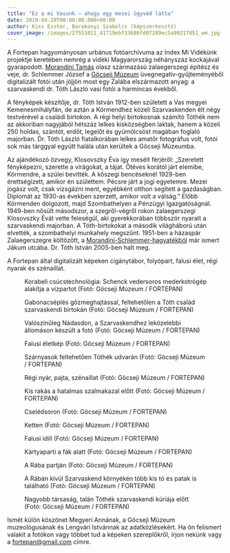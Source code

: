 ```yaml
---
title: "Ez a mi Vasunk – ahogy egy mezei ügyvéd látta"
date: 2019-04-28T00:00:00.000+00:00
author: Kiss Eszter, Barakonyi Szabolcs (képszerkesztő)
cover_image: /images/27551011_41719ebf33686fd07289ec5a99217051_wm.jpg
---
```


A Fortepan hagyományosan urbánus fotóarchívuma az Index Mi Vidékünk projektje keretében nemrég a vidéki Magyarország néhányszáz kockájával gyarapodott. [Morandini Tamás](https://index.hu/fortepan/2019/03/03/ez_a_mi_zalank/) olasz származású zalaegerszegi építész és veje, dr. Schlemmer József a [Göcseji Múzeum](https://gocsejimuzeum.hu/) üvegnegatív-gyűjteményéből digitalizált fotói után jöjjön most egy Zalába elszármazott anyag: a szarvaskendi dr. Tóth László vasi fotói a harmincas évekből.

A fényképek készítője, dr. Tóth István 1912-ben született a Vas megyei Kemenesmihályfán, de aztán a Körmendhez közeli Szarvaskenden élt négy testvérével a családi birtokon. A régi helyi birtokosnak számító Tóthék nem az akkoriban nagyjából hétszáz lelkes kisközségben laktak, hanem a közeli 250 holdas, szántót, erdőt, legelőt és gyümölcsöst magában foglaló majorban. Dr. Tóth László fiatalkorában lelkes amatőr fotográfus volt, fotói sok más tárggyal együtt halála után kerültek a Göcseji Múzeumba.

Az ajándékozó özvegy, Klosovszky Éva így mesélt férjéről: „Szeretett fényképezni, szerette a virágokat, a tájat. Ötéves korától járt elemibe, Körmendre, a szülei bevitték. A kőszegi bencéseknél 1929-ben érettségizett, amikor én születtem. Pécsre járt a jogi egyetemre. Mezei jogász volt, csak vizsgázni ment, egyébként otthon segített a gazdaságban. Diplomát az 1930-as években szerzett, amikor volt a válság.” Előbb Körmenden dolgozott, majd Szombathelyen a Pénzügyi Igazgatóságnál. 1949-ben nősült másodszor, a szegről-végről rokon zalaegerszegi Klosovszky Évát vette feleségül, aki gyerekkorában többször nyaralt a szarvaskendi majorban. A Tóth-birtokokat a második világháború után elvették, a szombathelyi munkahely megszűnt. 1951-ben a házaspár Zalaegerszegre költözött, a [Morandini-Schlemmer-hagyatékból](https://index.hu/fortepan/2019/03/03/ez_a_mi_zalank/) már ismert Jákum utcába. Dr. Tóth István 2005-ben halt meg.

A Fortepan által digitalizált képeken cigánytábor, folyópart, falusi élet, régi nyarak és szénaillat.

<figure>
<img src="/images/27517111_194ef4ff3d1904848228ab7d7dbdaa11_wm.jpg" alt="" />
<figcaption>Korabeli csúcstechnológia: Schenck vedersoros mederkotrógép alakítja a vízpartot (Fotó: Göcseji Múzeum / FORTEPAN)</figcaption>
</figure>

<figure>
<img src="/images/27517093_4749ea35e26da926717efd5325bff205_wm.jpg" alt="" />
<figcaption>Gabonacséplés gőzmeghajtással, feltehetőlen a Tóth család szarvaskendi birtokán (Fotó: Göcseji Múzeum / FORTEPAN)</figcaption>
</figure>

<figure>
<img src="/images/27517109_19067790c705b9e2720b84fe669de05a_wm.jpg" alt="" />
<figcaption>Valószínűleg Nádasdon, a Szarvaskendhez leközelebbi állomáson készült a fotó (Fotó: Göcseji Múzeum / FORTEPAN)</figcaption>
</figure>

<figure>
<img src="/images/27517103_e37e30f2c787f4cdca74acd9caa89783_wm.jpg" alt="" />
<figcaption>Falusi életkép (Fotó: Göcseji Múzeum / FORTEPAN)</figcaption>
</figure>

<figure>
<img src="/images/27517107_5cfd3d9de0cb63c4e8776d4f714cd62c_wm.jpg" alt="" />
<figcaption>Szárnyasok feltehetően Tóthék udvarán (Fotó: Göcseji Múzeum / FORTEPAN)</figcaption>
</figure>

<figure>
<img src="/images/27517079_0eacfb1cc8af9f314a9653d8e946742c_wm.jpg" alt="" />
<figcaption>Régi nyár, pajta, szénaillat (Fotó: Göcseji Múzeum / FORTEPAN)</figcaption>
</figure>

<figure>
<img src="/images/27517099_a760780a01932fb90f13b60ca25f477f_wm.jpg" alt="" />
<figcaption>Kis rakás a hatalmas szalmakazal előtt (Fotó: Göcseji Múzeum / FORTEPAN)</figcaption>
</figure>

<figure>
<img src="/images/27517091_04318a533ad9013b3f09b4f834829e4e_wm.jpg" alt="" />
<figcaption>Cselédsoron (Fotó: Göcseji Múzeum / FORTEPAN)</figcaption>
</figure>

<figure>
<img src="/images/27517097_203d768940451665cdd349b70e6bfeba_wm.jpg" alt="" />
<figcaption>Ketten (Fotó: Göcseji Múzeum / FORTEPAN)</figcaption>
</figure>

<figure>
<img src="/images/27517089_74a4c50282820cd21bef88c269aa7ddd_wm.jpg" alt="" />
<figcaption>Falusi idill (Fotó: Göcseji Múzeum / FORTEPAN)</figcaption>
</figure>

<figure>
<img src="/images/27517095_decd1ab86407ae788d40a553a0ed9d99_wm.jpg" alt="" />
<figcaption>Kártyaparti a fák alatt (Fotó: Göcseji Múzeum / FORTEPAN)</figcaption>
</figure>

<figure>
<img src="/images/27517081_08b759c0c20f1ecd9d701daeb93caa73_wm.jpg" alt="" />
<figcaption>A Rába partján (Fotó: Göcseji Múzeum / FORTEPAN)</figcaption>
</figure>

<figure>
<img src="/images/27517101_173e5776815c642392170dbc854d3655_wm.jpg" alt="" />
<figcaption>A Rábán kívül Szarvaskend környékén több kis tó és patak is található (Fotó: Göcseji Múzeum / FORTEPAN)</figcaption>
</figure>

<figure>
<img src="/images/27517085_bdc3ce3d4a4f484df8841984665a690c_wm.jpg" alt="" />
<figcaption>Nagyobb társaság, talán Tóthék szarvaskendi kúriája előtt (Fotó: Göcseji Múzeum / FORTEPAN)</figcaption>
</figure>

Ismét külön köszönet Megyeri Annának, a Göcseji Múzeum muzeológusának és Lengvári Istvánnak az adatközlésekért. Ha ön felismert valakit a fotókon vagy többet tud a képeken szereplőkről, írjon nekünk vagy a [fortepan@gmail.com](mailto:fortepan@gmail.com) címre.
